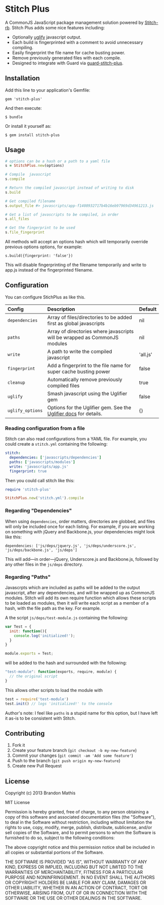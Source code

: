 # Stitch Plus

A CommonJS JavaScript package management solution powered by [Stitch-rb](https://github.com/maccman/stitch-rb). Stitch Plus adds some nice features including:

- Optionally [uglify](https://github.com/lautis/uglifier) javascript output.
- Each build is fingerprinted with a comment to avoid unnecessary compiling.
- Easily fingerprint the file name for cache busting power.
- Remove previously generated files with each compile.
- Designed to integrate with Guard via [guard-stitch-plus](https://github.com/imathis/guard-stitch-plus).

## Installation

Add this line to your application's Gemfile:

    gem 'stitch-plus'

And then execute:

    $ bundle

Or install it yourself as:

    $ gem install stitch-plus

## Usage

```ruby
# options can be a hash or a path to a yaml file
s = StitchPlus.new(options)

# Compile  javascript 
s.compile

# Return the compiled javascript instead of writing to disk
s.build

# Get compiled filename
s.output_file #> javascripts/app-f1408932717b4b16eb97969d34961213.js

# Get a list of javascripts to be compiled, in order
s.all_files

# Get the fingerprint to be used
s.file_fingerprint

```

All methods will accept an options hash which will temporarily override
previous options options, for example:


```
s.build({fingerprint: 'false'})
```

This will disable fingerprinting of the filename temporarily and write to app.js instead of the fingerprinted filename.


## Configuration

You can configure StichPlus as like this.

| Config           | Description                                                                | Default     |
|:-----------------|:---------------------------------------------------------------------------|:------------|
| `dependencies`   | Array of files/directories to be added first as global javascripts         | nil         |
| `paths`          | Array of directories where javascripts will be wrapped as CommonJS modules | nil         |
| `write`          | A path to write the compiled javascript                                    | 'all.js'    |
| `fingerprint`    | Add a fingerprint to the file name for super cache busting power           | false       |
| `cleanup`        | Automatically remove previously compiled files                             | true        |
| `uglify`         | Smash javascript using the Uglifier gem                                    | false       |
| `uglify_options` | Options for the Uglifier gem. See the [Uglifier docs](https://github.com/lautis/uglifier#usage) for details. | {}       |

### Reading configuration from a file

Stitch can also read configurations from a YAML file. For example, you could
create a `stitch.yml` containing the following:

```yaml
stitch:
  dependencies: ['javascripts/dependencies']
  paths: ['javascripts/modules']
  write: 'javascripts/app.js'
  fingerprint: true
```

Then you could call stitch like this:

```ruby
require 'stitch-plus'

StitchPlus.new('stitch.yml').compile
```

### Regarding "Dependencies"

When using `dependencies`, order matters, directories are globbed, and files will only be included once for each listing. For example, if you are working on something with jQuery and Backbone.js, your dependencies might look like this:

```
dependencies: ['js/deps/jquery.js', 'js/deps/underscore.js', 'js/deps/backbone.js', 'js/deps']
```

This will add—in order—jQuery, Underscore.js and Backbone.js, followed by any other files in the `js/deps` directory.


### Regarding "Paths"

Javascrpts which are included as paths will be added to the output javascript, after any dependencies, and will be wrapped up as CommonJS modules. Stitch will add its
own require function which allows these scripts to be loaded as modules, then it will write each script as a member of a hash, with the file path as the key. For
example.

A the script `js/deps/test-module.js` containing the following:

```js
var Test = {
  init: function(){
    console.log('initialized!');
  }
}

module.exports = Test;
```

will be added to the hash and surrounded with the following:

```js
"test-module": function(exports, require, module) {
  // the original script
}
```

This allows other scripts to load the module with

```js
test = require('test-module')
test.init() // logs 'initialized!' to the console
```

Author's note: I feel like `paths` is a stupid name for this option, but I have left it as-is to be consistent with Stitch.

## Contributing

1. Fork it
2. Create your feature branch (`git checkout -b my-new-feature`)
3. Commit your changes (`git commit -am 'Add some feature'`)
4. Push to the branch (`git push origin my-new-feature`)
5. Create new Pull Request

## License

Copyright (c) 2013 Brandon Mathis

MIT License

Permission is hereby granted, free of charge, to any person obtaining
a copy of this software and associated documentation files (the
"Software"), to deal in the Software without restriction, including
without limitation the rights to use, copy, modify, merge, publish,
distribute, sublicense, and/or sell copies of the Software, and to
permit persons to whom the Software is furnished to do so, subject to
the following conditions:

The above copyright notice and this permission notice shall be
included in all copies or substantial portions of the Software.

THE SOFTWARE IS PROVIDED "AS IS", WITHOUT WARRANTY OF ANY KIND,
EXPRESS OR IMPLIED, INCLUDING BUT NOT LIMITED TO THE WARRANTIES OF
MERCHANTABILITY, FITNESS FOR A PARTICULAR PURPOSE AND
NONINFRINGEMENT. IN NO EVENT SHALL THE AUTHORS OR COPYRIGHT HOLDERS BE
LIABLE FOR ANY CLAIM, DAMAGES OR OTHER LIABILITY, WHETHER IN AN ACTION
OF CONTRACT, TORT OR OTHERWISE, ARISING FROM, OUT OF OR IN CONNECTION
WITH THE SOFTWARE OR THE USE OR OTHER DEALINGS IN THE SOFTWARE.

